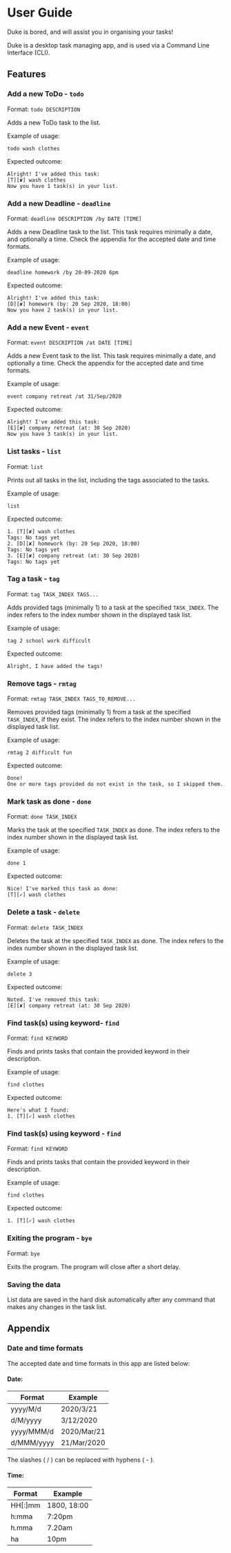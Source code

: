 # User Guide
Duke is bored, and will assist you in organising your tasks!

Duke is a desktop task managing app, and is used via a Command Line Interface (CLI).

## Features 

### Add a new ToDo - `todo`
Format: `todo DESCRIPTION`

Adds a new ToDo task to the list.

Example of usage:

`todo wash clothes`

Expected outcome:

`Alright! I've added this task:`  
`[T][✘] wash clothes`  
`Now you have 1 task(s) in your list.`

### Add a new Deadline - `deadline`
Format: `deadline DESCRIPTION /by DATE [TIME]`

Adds a new Deadline task to the list. This task requires minimally a date, and optionally
a time. Check the appendix for the accepted date and time formats.

Example of usage:

`deadline homework /by 20-09-2020 6pm`

Expected outcome:

`Alright! I've added this task:`  
`[D][✘] homework (by: 20 Sep 2020, 18:00)`  
`Now you have 2 task(s) in your list.`

### Add a new Event - `event`
Format: `event DESCRIPTION /at DATE [TIME]`

Adds a new Event task to the list. This task requires minimally a date, and optionally
a time. Check the appendix for the accepted date and time formats.

Example of usage:

`event company retreat /at 31/Sep/2020`

Expected outcome:

`Alright! I've added this task:`  
`[E][✘] company retreat (at: 30 Sep 2020)`  
`Now you have 3 task(s) in your list.`

### List tasks - `list`
Format: `list`

Prints out all tasks in the list, including the tags associated to the tasks.

Example of usage:

`list`

Expected outcome:

`1. [T][✘] wash clothes`  
`Tags: No tags yet`  
`2. [D][✘] homework (by: 20 Sep 2020, 18:00)`  
`Tags: No tags yet`  
`3. [E][✘] company retreat (at: 30 Sep 2020)`  
`Tags: No tags yet`

### Tag a task - `tag`
Format: `tag TASK_INDEX TAGS...`

Adds provided tags (minimally 1) to a task at the specified `TASK_INDEX`. The index refers to the index
number shown in the displayed task list. 

Example of usage:

`tag 2 school work difficult`

Expected outcome:

`Alright, I have added the tags!`

### Remove tags - `rmtag`
Format: `rmtag TASK_INDEX TAGS_TO_REMOVE...`

Removes provided tags (minimally 1) from a task at the specified `TASK_INDEX`, if they exist. The index refers to the index
number shown in the displayed task list. 

Example of usage:

`rmtag 2 difficult fun`

Expected outcome:

`Done!`  
`One or more tags provided do not exist in the task, so I skipped them.`

### Mark task as done - `done`
Format: `done TASK_INDEX`

Marks the task at the specified `TASK_INDEX` as done. The index refers to the index
number shown in the displayed task list. 

Example of usage:

`done 1`

Expected outcome:

`Nice! I've marked this task as done:`  
`[T][✓] wash clothes`

### Delete a task - `delete`
Format: `delete TASK_INDEX`

Deletes the task at the specified `TASK_INDEX` as done. The index refers to the index
number shown in the displayed task list. 

Example of usage:

`delete 3`

Expected outcome:

`Noted. I've removed this task:`  
`[E][✘] company retreat (at: 30 Sep 2020)`

### Find task(s) using keyword- `find`
Format: `find KEYWORD`

Finds and prints tasks that contain the provided keyword in their description.

Example of usage:

`find clothes`

Expected outcome:

`Here's what I found:`  
`1. [T][✓] wash clothes`

### Find task(s) using keyword - `find`

Format: `find KEYWORD`

Finds and prints tasks that contain the provided keyword in their description.

Example of usage:

`find clothes`

Expected outcome:

`1. [T][✓] wash clothes`

### Exiting the program - `bye`
Format: `bye`

Exits the program. The program will close after a short delay.

### Saving the data
List data are saved in the hard disk automatically after any command that makes
any changes in the task list.

## Appendix
### Date and time formats
The accepted date and time formats in this app are listed below:

#### Date:

| Format | Example |
| ------- | -------- |
| yyyy/M/d | 2020/3/21 |
| d/M/yyyy | 3/12/2020 |
| yyyy/MMM/d | 2020/Mar/21 |
| d/MMM/yyyy | 21/Mar/2020 |

The slashes ( / ) can be replaced with hyphens ( - ).

#### Time:

| Format | Example |
| ------ | ------- |
| HH[:]mm | 1800, 18:00 |
| h:mma | 7:20pm |
| h.mma | 7.20am |
| ha | 10pm |
